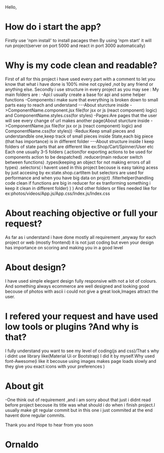 Hello,

# How do i start the app?

Firstly use 'npm install' to install pacages then
By using 'npm start' it will run project(server on port 5000 and react in port 3000 automatically)

# Why is my code clean and readable?

First of all for this project i have used every part with a comment to let you know that what i have done is
100% mine not cpyied ,not by any friend or anything else.
Secondly i use structure in every project as you may see :
My main folders are :
-Api:I usually create a base for api and some helper functions
-Components:i make sure that everything is broken down to small parts easy to reach and understand
---About sturcture inside ->ComponentName.component.jsx file(for jsx or js (react component) logic) and ComponentName.styles.css(for styles)
-Pages:Are pages that the user will see every change of url makes another page(About sturcture inside ->ComponentName.jsx file(for jsx or js (react component) logic) and ComponentName.css(for styles))
-Redux:Keep small pieces and understandble one,keep track of small pieces inside State,each big piece (that has importance) is in different folder
---About structure inside I keep folders of state parts that are different like ex:Shop/Cart/Spinner/User etc
Each one usually 3-5 folders (.action(for exporting actions to be used for components action to be despatched)
.reducer(main reducer switch between functions) .types(keeping an object for not making errors of all types) .selectors(
i havent used in this project becouse is easy taking acess by just accesing by ex:state.shop.cartItem but selectors are used for performance and when you have big data on projct) .filterhelper(handling code clean if functions are big in reducer for ex tranforming something i keep it clean in different folder)
)
)
And other folders or files needed like for ex:photos/videos/App.js/App.css/Index.js/Index.css

# About reaching objective or full your request?

As far as i understand i have done mostly all requirement ,anyway for each project or web (mostly frontend) it is not just coding but even your design has importance on scoring and making you in a good level

# About design?

I have used simple elegant design fully responsive with not a lot of colours.
And something always ecommerce are well designed and looking good becouse of photos with ascii i could not give a great look,Images attract the user.

# I refered your request and have used low tools or plugins ?And why is that?

I fully understand you want to see my level of coding(js and css)/That s why i didnt use library like(Material Ui or Bootstrap) I did it by myself.Why used font-Awesome(i like it becouse using images makes page loads slowly and they give you exact icons with your preferences )

# About git

-One think out of requirement ,and i am sorry about that just i didnt read before project becouse its title was what should i do when i finish project.I usually make git regular commit but in this one i just commited at the end havent done regular commits.

Thank you and Hope to hear from you soon

# Ornaldo
